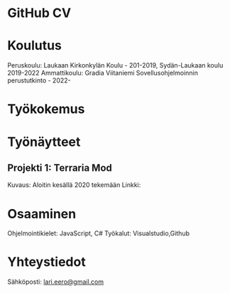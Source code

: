 
# GitHub CV

# Koulutus
Peruskoulu: Laukaan Kirkonkylän Koulu - 201-2019, Sydän-Laukaan koulu 2019-2022
Ammattikoulu: Gradia Viitaniemi Sovellusohjelmoinnin perustutkinto - 2022-

# Työkokemus

# Työnäytteet
## Projekti 1: Terraria Mod
Kuvaus: Aloitin kesällä 2020 tekemään 
Linkki: 

# Osaaminen
Ohjelmointikielet: JavaScript, C#
Työkalut: Visualstudio,Github

# Yhteystiedot
Sähköposti: lari.eero@gmail.com
